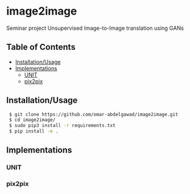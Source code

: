 # image2image
Seminar project Unsupervised Image-to-Image translation using GANs


## Table of Contents

* [Installation/Usage](#installationusage)
* [Implementations](#implementations)
  + [UNIT](#unit)
  + [pix2pix](#pix2pix)

## Installation/Usage
```bash
 $ git clone https://github.com/omar-abdelgawad/image2image.git
 $ cd image2image/
 $ sudo pip3 install -r requirements.txt
 $ pip install -e .
``` 
## Implementations

### UNIT
### pix2pix